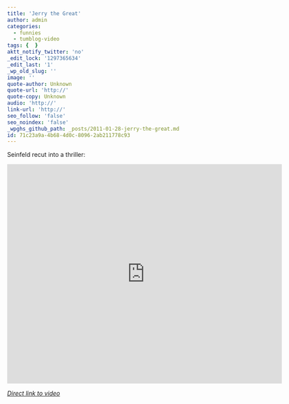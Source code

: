 ```yaml
---
title: 'Jerry the Great'
author: admin
categories:
  - funnies
  - tumblog-video
tags: {  }
aktt_notify_twitter: 'no'
_edit_lock: '1297365634'
_edit_last: '1'
_wp_old_slug: ''
image: ''
quote-author: Unknown
quote-url: 'http://'
quote-copy: Unknown
audio: 'http://'
link-url: 'http://'
seo_follow: 'false'
seo_noindex: 'false'
_wpghs_github_path: _posts/2011-01-28-jerry-the-great.md
id: 71c23a9a-4b68-4d0c-8096-2ab211778c93
---
```

<p>Seinfeld recut into a thriller:</p>
<div align="center"><iframe title="YouTube video player" width="640" height="510" src="http://www.youtube.com/embed/Z14_-En-JTk" frameborder="0" allowfullscreen></iframe></div>
<p><em><a href="http://www.youtube.com/watch?v=Z14_-En-JTk">Direct link to video</a></em></p>
